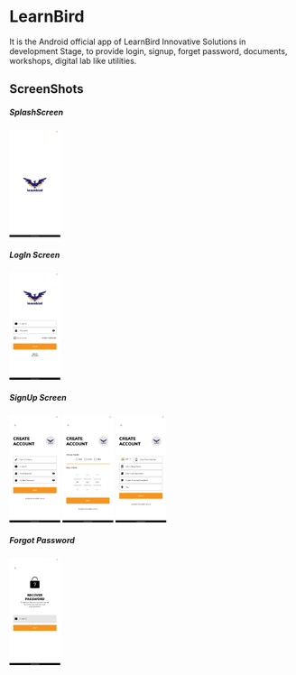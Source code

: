# LearnBird
It is the Android official app of LearnBird Innovative Solutions in development Stage, to provide login, signup, forget password, documents, workshops, digital lab like utilities.
## ScreenShots
##### SplashScreen
<img src=https://github.com/subho57/LearnBird/blob/master/Screenshots/SplashScreen.png height="190px">

##### LogIn Screen
<img src=https://github.com/subho57/LearnBird/blob/master/Screenshots/LogIn.png height="190px">

##### SignUp Screen
<img src=https://github.com/subho57/LearnBird/blob/master/Screenshots/SignUp1.png height="190px">     <img src=https://github.com/subho57/LearnBird/blob/master/Screenshots/SignUp2.png height="190px">     <img src=https://github.com/subho57/LearnBird/blob/master/Screenshots/SignUp3.png height="190px">

##### Forgot Password
<img src=https://github.com/subho57/LearnBird/blob/master/Screenshots/ForgotPassword.png height="190px">
